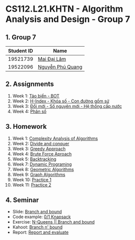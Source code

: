 # CS112.L21.KHTN - Algorithm Analysis and Design - Group 7

## 1. Group 7
| Student ID | Name |
| --- | --- |
| 19521739 | [Mai Đại Lâm](https://github.com/Kaito-Kido) |
| 19522096 | [Nguyễn Phú Quang](https://github.com/McPepperoni) |

## 2. Assignments
1. Week 1: [Tảo biển - BOT](https://github.com/McPepperoni/CS112.L21.KHTN/tree/main/Homework/Week1)
2. Week 2: [H-Index - Khóa số - Con đường gốm sứ](https://github.com/McPepperoni/CS112.L21.KHTN/tree/main/Homework/Week2)
3. Week 3: [Đổi mới - Số nguyên mới - Hệ thống cấp nước](https://github.com/McPepperoni/CS112.L21.KHTN/tree/main/Assignments/Week3)
4. Week 4: [Phân số]()

## 3. Homework
1. Week 1: [Complexity Analysis of Algorithms](https://github.com/McPepperoni/CS112.L21.KHTN/tree/main/Homework/Week1) 
2. Week 2: [Divide and conquer](https://github.com/McPepperoni/CS112.L21.KHTN/tree/main/Homework/Week2)
3. Week 3: [Greedy Approach](https://github.com/McPepperoni/CS112.L21.KHTN/tree/main/Homework/Week3)
4. Week 4: [Brute Force Aproach](https://github.com/McPepperoni/CS112.L21.KHTN/tree/main/Homework/Week4)
5. Week 5: [Backtracking](https://github.com/McPepperoni/CS112.L21.KHTN/tree/main/Homework/Week5)
6. Week 7: [Dynamic Programing](https://github.com/McPepperoni/CS112.L21.KHTN/tree/main/Homework/Week7)
7. Week 8: [Geometric Algorithms](https://github.com/McPepperoni/CS112.L21.KHTN/tree/main/Homework/Week8)
8. Week 9: [Graph Algorithms](https://github.com/McPepperoni/CS112.L21.KHTN/tree/main/Homework/Week9)
9. Week 10: [Practice 1](https://github.com/McPepperoni/CS112.L21.KHTN/tree/main/Homework/Week10)
10. Week 11: [Practice 2](https://github.com/McPepperoni/CS112.L21.KHTN/tree/main/Homework/Week11)
## 4. Seminar
- Slide: [Branch and bound](https://uithcm-my.sharepoint.com/:p:/g/personal/19522096_ms_uit_edu_vn/EcqemTVRv5xGtiNv5ozW0hsBwJe-GT9M_YCdJaCdPD0LCw?e=XNNPTa)
- Code example: [0/1 Knapsack](https://github.com/McPepperoni/CS112.L21.KHTN/tree/main/Seminar)
- Exercise: [N-Queens || Branch and bound](https://drive.google.com/drive/folders/1OtuymA9cYkc6OGFagGY5_bQpO30QUl05?usp=sharing)
- Kahoot: [Branch n' bound](https://create.kahoot.it/share/branch-n-bound/138d3fe3-6cea-43c2-adcf-5e7380a28f6d)
- Report: [Report and evaluate](https://github.com/McPepperoni/CS112.L21.KHTN/tree/main/Seminar)
